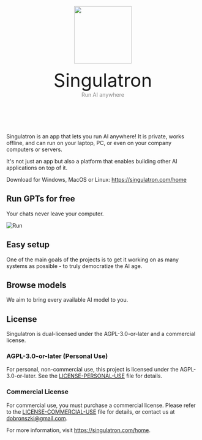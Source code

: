 <p align="center">
  <img width="150px" src="https://singulatron.com/assets/s3d.png" />
  <div style="text-align: center">
    <span style="font-size: 3rem;">
      Singulatron
    </span>
    <div style="color: #888">
      Run AI anywhere
    </div>
    <h1>&nbsp;</h1>
  </div>
<p>

Singulatron is an app that lets you run AI anywhere!
It is private, works offline, and can run on your laptop, PC, or even on your company computers or servers.

It's not just an app but also a platform that enables building other AI applications on top of it.

Download for Windows, MacOS or Linux: https://singulatron.com/home

## Run GPTs for free

Your chats never leave your computer.

![Run](https://singulatron.com/assets/chat.png)

## Easy setup

One of the main goals of the projects is to get it working on as many systems as possible - to truly democratize the AI age.

## Browse models

We aim to bring every available AI model to you.

## License

Singulatron is dual-licensed under the AGPL-3.0-or-later and a commercial license.

### AGPL-3.0-or-later (Personal Use)

For personal, non-commercial use, this project is licensed under the AGPL-3.0-or-later. See the [LICENSE-PERSONAL-USE](LICENSE-PERSONAL-USE) file for details.

### Commercial License

For commercial use, you must purchase a commercial license. Please refer to the [LICENSE-COMMERCIAL-USE](LICENSE-COMMERCIAL-USE) file for details, or contact us at dobronszki@gmail.com.

For more information, visit https://singulatron.com/home.
